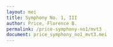```yaml
---
layout: mei
title: Symphony No. 1, III
author: Price, Florence B.
permalink: /price-symphony-no1/mvt3
document: price_symphony_no1_mvt3.mei
---
```


